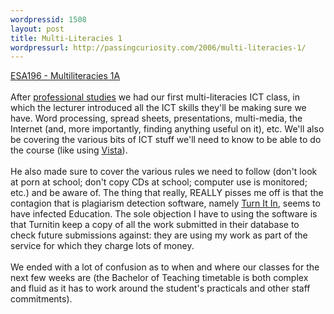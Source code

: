 ```yaml
---
wordpressid: 1508
layout: post
title: Multi-Literacies 1
wordpressurl: http://passingcuriosity.com/2006/multi-literacies-1/
---
```

<a href="http://www.utas.edu.au/units/ESA196">ESA196 - Multiliteracies 1A</a><br /><br />After <a href="http://interestingexperience.blogspot.com/2006/02/professional-studies-lecture-1.html">professional studies</a> we had our first multi-literacies ICT class, in which the lecturer introduced all the ICT skills they'll be making sure we have. Word processing, spread sheets, presentations, multi-media, the Internet (and, more importantly, finding anything useful on it), etc. We'll also be covering the various bits of ICT stuff we'll need to know to be able to do the course (like using <a href="http://vista.utas.edu.au/">Vista</a>).<br /><br />He also made sure to cover the various rules we need to follow (don't look at porn at school; don't copy CDs at school; computer use is monitored; etc.) and be aware of. The thing that really, <emph>REALLY</emph> pisses me off is that the contagion that is plagiarism detection software, namely <a href="http://www.turnitin.com/">Turn It In</a>, seems to have infected Education. The sole objection I have to using the software is that Turnitin keep a copy of all the work submitted in their database to check future submissions against: they are using my work as part of the service for which they charge <emph>lots</emph> of money.<br /><br />We ended with a lot of confusion as to when and where our classes for the next few weeks are (the Bachelor of Teaching timetable is both complex and fluid as it has to work around the student's practicals and other staff commitments).
